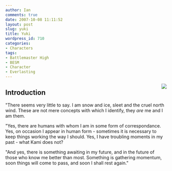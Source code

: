 ```yaml
---
author: Ian
comments: true
date: 2007-10-08 11:11:52
layout: post
slug: yuki
title: Yuki
wordpress_id: 710
categories:
- Characters
tags:
- Battlemaster High
- BESM
- Character
- Everlasting
---
```


<p><img src="//files.ianrenton.com/images/portraits/yuki.png" style="float:right" /></p>
<h2>Introduction</h2>
<div>
<p>"There seems very little to say.  I am snow and ice, sleet and the cruel north wind.  These are not mere concepts with which I identify, they <i>are</i> me and I am them.</p>
<p>"Yes, there are humans with whom I am in some form of correspondance.  Yes, on occasion I appear in human form - sometimes it is necessary to keep things working the way I should.  Yes, I have troubling moments in my past - what Kami does not?</p>
<p>"And yes, there is something awaiting in my future, and in the future of those who know me better than most.  Something is gathering momentum, soon things will come to pass, and soon I shall rest again."</p>
</div>